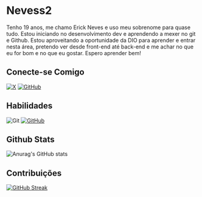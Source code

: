  # Nevess2
Tenho 19 anos, me chamo Erick Neves e uso meu sobrenome para quase tudo. Estou iniciando no desenvolvimento dev e aprendendo a mexer no git e Github. Estou aproveitando a oportunidade da DIO para aprender e entrar nesta área, pretendo ver desde front-end até back-end e me achar no que eu for bom e no que eu gostar. Espero aprender bem! 

 ## Conecte-se Comigo   
 [![X](https://img.shields.io/badge/X-000?style=for-the-badge&logo=x)](https://twitter.com/Nevess_22) 
 [![GitHub](https://img.shields.io/badge/GitHub-100000?style=for-the-badge&logo=github&logoColor=white)](https://github.com/Nevess2)

 ## Habilidades
 ![Git](https://img.shields.io/badge/GIT-E44C30?style=for-the-badge&logo=git&logoColor=white)
[![GitHub](https://img.shields.io/badge/GitHub-100000?style=for-the-badge&logo=github&logoColor=white)](https://github.com/SEUUSERNAME)

 ## Github Stats
 ![Anurag's GitHub stats](https://github-readme-stats.vercel.app/api?username=Nevess2&theme=midnight-purple&show_icons=true)

## Contribuições

[![GitHub Streak](https://streak-stats.demolab.com/?user=Nevess2&theme=bear&background=000&border=30A3DC&dates=FFF)](https://git.io/streak-stats)